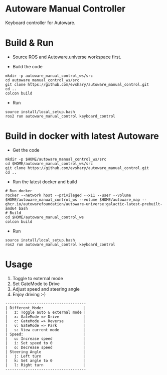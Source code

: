 # Autoware Manual Controller

Keyboard controller for Autoware.

# Build & Run

* Source ROS and Autoware.universe workspace first.

* Build the code

```shell
mkdir -p autoware_manual_control_ws/src
cd autoware_manual_control_ws/src
git clone https://github.com/evshary/autoware_manual_control.git
cd ..
colcon build
```

* Run

```shell
source install/local_setup.bash
ros2 run autoware_manual_control keyboard_control
```

# Build in docker with latest Autoware

* Get the code

```shell
mkdir -p $HOME/autoware_manual_control_ws/src
cd $HOME/autoware_manual_control_ws/src
git clone https://github.com/evshary/autoware_manual_control.git
cd ..
```

* Run the latest docker and build

```shell
# Run docker
rocker --network host --privileged --x11 --user --volume $HOME/autoware_manual_control_ws --volume $HOME/autoware_map -- ghcr.io/autowarefoundation/autoware-universe:galactic-latest-prebuilt-amd64 bash
# Build
cd $HOME/autoware_manual_control_ws
colcon build
```

* Run 

```shell
source install/local_setup.bash
ros2 run autoware_manual_control keyboard_control
```

# Usage

1. Toggle to external mode
2. Set GateMode to Drive
3. Adjust speed and steering angle
4. Enjoy driving :-)

```
------------------------------------
| Different Mode:                  |
|   z: Toggle auto & external mode |
|   x: GateMode => Drive           |
|   c: GateMode => Reverse         |
|   v: GateMode => Park            |
|   s: View current mode           |
| Speed:                           |
|   u: Increase speed              |
|   i: Set speed to 0              |
|   o: Decrease speed              |
| Steering Angle                   |
|   j: Left turn                   |
|   k: Set angle to 0              |
|   l: Right turn                  |
------------------------------------
```
